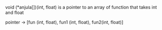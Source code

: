 void (*anjula[])(int, float)
is a pointer to an array of function that takes int and float

pointer -> [fun (int, float), fun1 (int, float), fun2(int, float)] 
